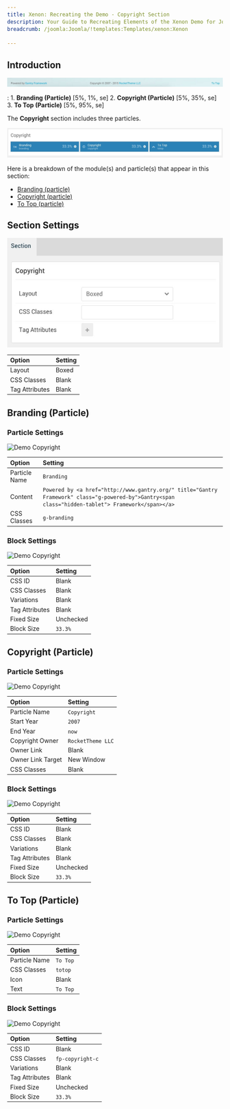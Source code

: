 ```yaml
---
title: Xenon: Recreating the Demo - Copyright Section
description: Your Guide to Recreating Elements of the Xenon Demo for Joomla
breadcrumb: /joomla:Joomla/!templates:Templates/xenon:Xenon

---
```


## Introduction

![](assets/demo_13.jpeg)

:	1. **Branding (Particle)** [5%, 1%, se]
	2. **Copyright (Particle)** [5%, 35%, se]
	3. **To Top (Particle)** [5%, 95%, se]

The **Copyright** section includes three particles.

![](assets/home_copyright.jpeg)

Here is a breakdown of the module(s) and particle(s) that appear in this section:

* [Branding (particle)](#branding-(particle))
* [Copyright (particle)](#copyright-(particle))
* [To Top (particle)](#to-top-(particle))

## Section Settings

![](assets/demo_copyright_settings.jpeg)

| Option           | Setting     |
| :--------------- | :---------- |
| Layout           | Boxed       |
| CSS Classes      | Blank       |
| Tag Attributes   | Blank       |

## Branding (Particle)

### Particle Settings

![Demo Copyright](demo_copyright_1.jpeg)

| Option        | Setting                                                                                                                                             |
| :-----        | :-----                                                                                                                                              |
| Particle Name | `Branding`                                                                                                                                          |
| Content       | `Powered by <a href="http://www.gantry.org/" title="Gantry Framework" class="g-powered-by">Gantry<span class="hidden-tablet"> Framework</span></a>` |
| CSS Classes   | `g-branding`                                                                                                                                        |

### Block Settings

![Demo Copyright](demo_copyright_2.jpeg)

| Option         | Setting   |
| :-----         | :-----    |
| CSS ID         | Blank     |
| CSS Classes    | Blank     |
| Variations     | Blank     |
| Tag Attributes | Blank     |
| Fixed Size     | Unchecked |
| Block Size     | `33.3%`   |

## Copyright (Particle)

### Particle Settings

![Demo Copyright](demo_copyright_4.jpeg)

| Option            | Setting           |
| :-----            | :-----            |
| Particle Name     | `Copyright`       |
| Start Year        | `2007`            |
| End Year          | `now`             |
| Copyright Owner   | `RocketTheme LLC` |
| Owner Link        | Blank             |
| Owner Link Target | New Window        |
| CSS Classes       | Blank             |

### Block Settings

![Demo Copyright](demo_copyright_5.jpeg)

| Option         | Setting   |
| :-----         | :-----    |
| CSS ID         | Blank     |
| CSS Classes    | Blank     |
| Variations     | Blank     |
| Tag Attributes | Blank     |
| Fixed Size     | Unchecked |
| Block Size     | `33.3%`   |

## To Top (Particle)

### Particle Settings

![Demo Copyright](demo_copyright_7.jpeg)

| Option        | Setting  |
| :-----        | :-----   |
| Particle Name | `To Top` |
| CSS Classes   | `totop`  |
| Icon          | Blank    |
| Text          | `To Top` |

### Block Settings

![Demo Copyright](demo_copyright_8.jpeg)

| Option         | Setting       |
| :-----         | :-----        |
| CSS ID         | Blank         |
| CSS Classes    | `fp-copyright-c` |
| Variations     | Blank         |
| Tag Attributes | Blank         |
| Fixed Size     | Unchecked     |
| Block Size     | `33.3%`         |

